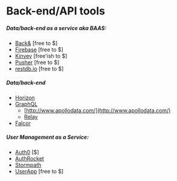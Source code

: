 # Back-end/API tools

##### Data/back-end as a service aka BAAS:

* [Back&](https://www.backand.com/) [free to $]
* [Firebase](https://www.firebase.com/index.html) [free to $]
* [Kinvey](http://www.kinvey.com/) [free'ish to $]
* [Pusher](https://pusher.com/) [free to $]
* [restdb.io](https://restdb.io/) [free to $]

##### Data/back-end

* [Horizon](http://horizon.io/)
* [GraphQL](http://graphql.org/)
  * [http://www.apollodata.com/](http://www.apollodata.com/)
  * [Relay](https://facebook.github.io/relay/)
* [Falcor](https://netflix.github.io/falcor/)

##### User Management as a Service:

* [Auth0](https://auth0.com) [$]
* [AuthRocket](https://authrocket.com)
* [Stormpath](https://stormpath.com/)
* [UserApp](https://www.userapp.io/) [free to $]













































 






